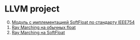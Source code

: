 # LLVM project

0. [Модуль с имплементацией SoftFloat по стандарту IEEE754](./[0]%20Float32/)
1. [Ray Marching на обычных float](./[1]%20Ray%20Marching/)
2. [Ray Marching на SoftFloat](./[2]%20Ray%20Marching%20&%20Float32/)